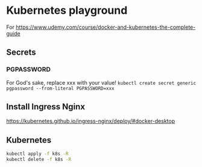 # Kubernetes playground

For https://www.udemy.com/course/docker-and-kubernetes-the-complete-guide

## Secrets

### PGPASSWORD

For God's sake, replace xxx with your value!
`kubectl create secret generic pgpassword --from-literal PGPASSWORD=xxx`

## Install Ingress Nginx

https://kubernetes.github.io/ingress-nginx/deploy/#docker-desktop

## Kubernetes

```sh
kubectl apply -f k8s -R
kubectl delete -f k8s -R
```
